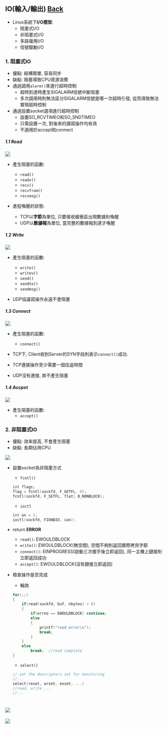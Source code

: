 ## IO(輸入/輸出)	[Back](./../OS.md)

- Linux系統下**I/O模型**:
	- 阻塞式I/O
	- 非阻塞式I/O
	- 多路複用I/O
	- 信號驅動I/O

### 1. 阻塞式IO

- 優點: 結構簡單, 容易同步
- 缺點: 阻塞導致CPU資源浪費
- 通過調用```alarm()```來進行超時控制
	- 超時到達時產生SIGALARM信號中斷阻塞
	- 多次調用時則無法區分SIGALARM信號是哪一次超時引發, 從而導致無法實現超時控制
- 通過設置socket選項進行超時控制
	- 設置SO_RCVTIMEO和SO_SNDTIMEO
	- 只需設置一次, 對後來的讀寫操作均有效
	- 不適用於accept和connect

##### 1.1 Read
 
<img src="./blocking_io_read.png">

- 產生阻塞的函數:
	- ```read()```
	- ```readv()```
	- ```recv()```
	- ```recvfrom()```
	- ```recvmsg()```

- 進程喚醒的狀態:
	- TCP以**字節**為單位, 只要接收緩衝區出現數據則喚醒
	- UDP以**數據報**為單位, 當完整的數據報到達才喚醒

##### 1.2 Write

<img src="./blocking_io_write.png">

- 產生阻塞的函數:
	- ```write()```
	- ```writev()```
	- ```send()```
	- ```sendto()```
	- ```sendmsg()```

- UDP協議寫操作永遠不會阻塞

##### 1.3 Connect

<img src="./blocking_io_connect.png">

- 產生阻塞的函數:
	- ```connect()```

- TCP下, Client收到Server的SYN字段則表示```connect()```成功.
- TCP連接操作至少需要一個往返時間
- UDP沒有連接, 故不產生阻塞

##### 1.4 Accpet

<img src="./blocking_io_accept.png">

- 產生阻塞的函數:
	- ```accept()```

### 2. 非阻塞式IO

- 優點: 效率提高, 不會產生阻塞
- 缺點: 長期佔用CPU

<img src="./disblocking_io.png">

- 設置socket為非阻塞方式
	- ```fcntl()```
	
	```c
	int flags;
	flag = fcntl(sockfd, F_GETFL, 0);
	fcntl(sockfd, F_SETFL, flat| O_NONBLOCK);
	```
	- ```ioctl```
	
	```c
	int on = 1;
	ioctl(sockfd, FIONBIO, &on);
	```
- return **ERROR**
	- ```read()```: EWOULDBLOCK
	- ```write()```: EWOULDBLOCK(無空間), 空間不夠則返回實際拷貝字節
	- ```connect()```: EINPROGRESS(啟動三次握手後立即返回), 同一主機上鏈接則立即返回成功
	- ```accept()```: EWOULDBLOCK(沒有鏈接立即返回)

- 檢查操作是否完成
	- 輪詢

	```c
	for(;;)
	{
		if(read(sockfd, buf, nbytes) < 0)
		{
			if(errno == EWOULDBLOCK) continue;
			else
			{
				printf("read error\n");
				break;
			}
		}
		else
			break;	//read complete
	}
	```	

	- ```select()```
	
	```c
	// set the descriptors set for monitoring
	//...
	select(reset, wrset, exset, ...)
	//read, write ...
	//...
	```

<a href="#" style="left:200px;"><img src="./../../pic/gotop.png"></a>
=====
<a href="http://aleen42.github.io/" target="_blank" ><img src="./../../pic/tail.gif"></a>
